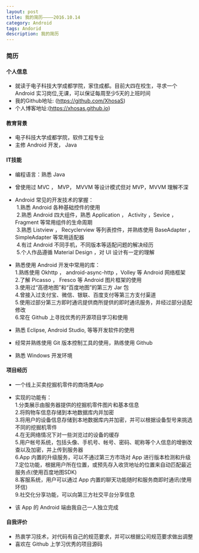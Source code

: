 ```yaml
---
layout: post
title: 我的简历————2016.10.14
category: Android
tags: Andorid
description: 我的简历
---
```


### 简历

#### 个人信息
+ 就读于电子科技大学成都学院，家住成都。目前大四在校生，寻求一个 Android 实习岗位,无课，可以保证每周至少5天的上班时间
+ 我的Github地址: (https://github.com/XhosaS)
+ 个人博客地址:(https://xhosas.github.io)

#### 教育背景
+ 电子科技大学成都学院，软件工程专业
+ 主修 Android 开发， Java

#### IT技能
+ 编程语言：熟悉 Java
+ 曾使用过 MVC ， MVP， MVVM 等设计模式但对 MVP，MVVM 理解不深
+ Android 常见的开发技术的掌握：  
  1.熟悉 Android 各种基础控件的使用  
  2.熟悉 Android 四大组件，熟悉 Application ， Activity ，Sevice ，Fragment 等常用组件的生命周期  
  3.熟悉 Listview ， Recyclerview 等列表控件，并熟练使用 BaseAdapter ， SimpleAdapter 等常用适配器  
  4.有过 Android 不同手机，不同版本等适配问题的解决经历  
  5.个人作品遵循 Material Design ，对 UI 设计有一定的理解  
  
+ 熟悉使用 Android 开发中常用的库：  
  1.熟练使用 Okhttp ， android-async-http ，Volley 等 Android 网络框架  
  2.了解 Picasso ， Fresco 等 Android 图片框架的使用  
  3.使用过“高德地图”和“百度地图”的第三方 Jar 包  
  4.曾接入过支付宝、微信、银联、百度支付等第三方支付渠道  
  5.使用过部分第三方即时通讯提供商所提供的即时通讯服务，并经过部分适配修改  
  6.常在 Github 上寻找优秀的开源项目学习和使用  
  
+ 熟悉 Eclipse, Android Studio, 等等开发软件的使用
+ 经常并熟练使用 Git 版本控制工具的使用，熟练使用 Github
+ 熟悉 Windows 开发环境

#### 项目经历
+ 一个线上买卖挖掘机零件的商场类App
+ 实现的功能有：  
  1.分类展示由服务器提供的挖掘机零件图片和基本信息  
  2.将购物车信息存储到本地数据库内并加密  
  3.将用户的设备信息存储到本地数据库内并加密，并可以根据设备型号来挑选不同的挖掘机零件  
  4.在无网络情况下对一些浏览过的设备的缓存  
  5.用户帐号系统，包括头像、手机号、帐号、密码、昵称等个人信息的增删改查以及加密，并上传到服务器  
  6.App 内置的升级服务，可以不通过第三方市场对 App 进行版本检测和升级  
  7.定位功能，根据用户所在位置，或预先存入收货地址的位置来自动匹配最近服务点(使用百度地图SDK)  
  8.客服系统，用户可以通过 App 内置的聊天功能随时和服务商即时通讯(使用环信)  
  9.社交化分享功能，可以向第三方社交平台分享信息  
  
+ 该 App 的 Android 端由我自己一人独立完成

#### 自我评价
+ 热衷学习技术，对代码有自己的规范要求，并可以根据公司规范要求做出调整
+ 喜欢在 Github 上学习优秀的项目源码
